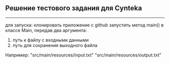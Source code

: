 ## Решение тестового задания для Cynteka
____

для запуска:
клонировать приложение с github
запустить метод main() в классе Main, передав два аргумента:
1. путь к файлу с входными данными
2. путь для сохранения выходного файла

Например: "src/main/resources/input.txt" "src/main/resources/output.txt"
